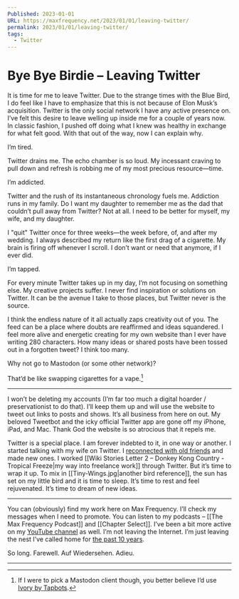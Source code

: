 ```yaml
---
Published: 2023-01-01
URL: https://maxfrequency.net/2023/01/01/leaving-twitter/
permalink: 2023/01/01/leaving-twitter/
tags:
  - Twitter
---
```

# Bye Bye Birdie – Leaving Twitter

It is time for me to leave Twitter. Due to the strange times with the Blue Bird, I do feel like I have to emphasize that this is not because of Elon Musk’s acquisition. Twitter is the only social network I have any active presence on. I’ve felt this desire to leave welling up inside me for a couple of years now. In classic fashion, I pushed off doing what I knew was healthy in exchange for what felt good. With that out of the way, now I can explain why.

I’m tired.

Twitter drains me. The echo chamber is so loud. My incessant craving to pull down and refresh is robbing me of my most precious resource—time.

I’m addicted.

Twitter and the rush of its instantaneous chronology fuels me. Addiction runs in my family. Do I want my daughter to remember me as the dad that couldn’t pull away from Twitter? Not at all. I need to be better for myself, my wife, and my daughter.

I "quit" Twitter once for three weeks—the week before, of, and after my wedding. I always described my return like the first drag of a cigarette. My brain is firing off whenever I scroll. I don’t want or need that anymore, if I ever did.

I’m tapped.

For every minute Twitter takes up in my day, I’m not focusing on something else. My creative projects suffer. I never find inspiration or solutions on Twitter. It can be the avenue I take to those places, but Twitter never is the source.

I think the endless nature of it all actually zaps creativity out of you. The feed can be a place where doubts are reaffirmed and ideas squandered. I feel more alive and energetic creating for my own website than I ever have writing 280 characters. How many ideas or shared posts have been tossed out in a forgotten tweet? I think too many.

Why not go to Mastodon (or some other network)?

That’d be like swapping cigarettes for a vape.[^1]

---

I won’t be deleting my accounts (I’m far too much a digital hoarder / preservationist to do that). I’ll keep them up and will use the website to tweet out links to posts and shows. It’s all business from here on out. My beloved Tweetbot and the icky official Twitter app are gone off my iPhone, iPad, and Mac. Thank God the website is so atrocious that it repels me.

Twitter is a special place. I am forever indebted to it, in one way or another. I started talking with my wife on Twitter. I [reconnected with old friends](https://twitter.com/MooreMan12/status/1596279128491032576) and made new ones. I worked [[Wiki Stories Letter 2 – Donkey Kong Country - Tropical Freeze|my way into freelance work]] through Twitter. But it’s time to wrap it up. To mix in [[Tiny-Wings.jpg|another bird reference]], the sun has set on my little bird and it is time to sleep. It’s time to rest and feel rejuvenated. It’s time to dream of new ideas.

---

You can (obviously) find my work here on Max Frequency. I’ll check my messages when I need to promote. You can listen to my podcasts – [[The Max Frequency Podcast]] and [[Chapter Select]]. I’ve been a bit more active on my [YouTube channel](https://www.youtube.com/MaxFrequency) as well. I’m not leaving the Internet. I’m just leaving the nest I’ve called home for [the past 10 years](https://twitter.com/MaxRoberts143/status/206556865973334016).

So long. Farewell. Auf Wiedersehen. Adieu.

---
[^1]: If I were to pick a Mastodon client though, you better believe I’d use [Ivory by Tapbots](https://tapbots.social/@ivory/109433914793802708).